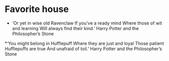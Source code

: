 # Favorite house

* ‘Or yet in wise old Ravenclaw If you’ve a ready mind Where those of wit and learning Will always find their kind.’ Harry Potter and the Philosopher’s Stone

*‘You might belong in Hufflepuff Where they are just and loyal Those patient Hufflepuffs are true And unafraid of toil.’ Harry Potter and the Philosopher’s Stone
